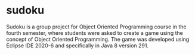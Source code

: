 # sudoku

Sudoku is a group project for Object Oriented Programming course in the fourth semester, where students were asked to create a game using the concept of Object Oriented Programming. The game was developed using Eclipse IDE 2020-6 and specifically in Java 8 version 291.
